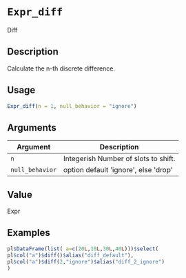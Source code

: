 # `Expr_diff`

Diff


## Description

Calculate the n-th discrete difference.


## Usage

```r
Expr_diff(n = 1, null_behavior = "ignore")
```


## Arguments

Argument      |Description
------------- |----------------
`n`     |     Integerish Number of slots to shift.
`null_behavior`     |     option default 'ignore', else 'drop'


## Value

Expr


## Examples

```r
pl$DataFrame(list( a=c(20L,10L,30L,40L)))$select(
pl$col("a")$diff()$alias("diff_default"),
pl$col("a")$diff(2,"ignore")$alias("diff_2_ignore")
)
```


